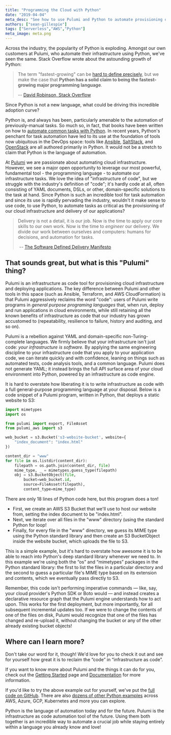 ```yaml
---
title: "Programming the Cloud with Python"
date: "2019-04-04"
meta_desc: "See how to use Pulumi and Python to automate provisioning of cloud infrastructure and delivery of applications."
authors: ["sean-gillespie"]
tags: ["Serverless","AWS","Python"]
meta_image: meta.png
---
```


Across the industry, the popularity of Python is exploding. Amongst our
own customers at Pulumi, who automate their infrastructure using Python,
we've seen the same. Stack Overflow wrote about the astounding growth
of Python:

> The term "fastest-growing" can be [hard to define
> precisely](https://xkcd.com/1102/), but we make the case that **Python
> has a solid claim to being the fastest-growing major programming
> language**.
>
> -- [David Robinson, Stack Overflow](https://stackoverflow.blog/2017/09/06/incredible-growth-python/)

Since Python is not a new language, what could be driving this incredible adoption curve?

Python is, and always has been, particularly amenable to the automation
of previously-manual tasks. So much so, in fact, that books have been
written on how to [automate common tasks with Python](https://automatetheboringstuff.com/). In recent years, Python's
penchant for task automation have led to its use at the foundation of
tools now ubiquitous in the DevOps space: tools like
[Ansible](https://www.ansible.com/),
[SaltStack](https://www.saltstack.com/), and
[OpenStack](https://www.openstack.org/) are all authored primarily in
Python. It would not be a stretch to claim that Python is the language
of automation.

At [Pulumi](https://pulumi.com) we are passionate about automating cloud infrastructure.
However, we see a major open opportunity to leverage our most powerful,
fundamental tool - the programming language - to automate our
infrastructure tasks. We love the idea of "infrastructure of code", but
we struggle with the industry's definition of "code"; it's hardly code
at all, often consisting of YAML documents, DSLs, or other,
domain-specific solutions to the task at hand. Since Python is such an
incredible tool for task automation and since its use is rapidly
pervading the industry, wouldn't it make sense to use code, to use
Python, to automate tasks as critical as the provisioning of our cloud
infrastructure and delivery of our applications?

> Delivery is not a detail, it is our job. Now is the time to apply our
> core skills to our own work. Now is the time to *engineer* our
> delivery. We divide our work between ourselves and computers: humans
> for decisions, and automation for tasks.
>
> -- [The Software Defined Delivery Manifesto](https://github.com/sdd-manifesto/manifesto)

## That sounds great, but what is this "Pulumi" thing?

Pulumi is an infrastructure as code tool for provisioning cloud
infrastructure and deploying applications. The key difference between
Pulumi and other tools in this space (such as Ansible, Terraform, and
AWS CloudFormation) is that Pulumi aggressively reclaims the word
"code": users of Pulumi write programs in *general purpose programing languages*
that, when run, deploy and run applications in cloud
environments, while still retaining all the known benefits of
infrastructure as code that our industry has grown accustomed to
(repeatability, resilience to failure, history and auditing, and so
on).

Pulumi is a rebellion against YAML and domain-specific
non-Turing-complete languages. We firmly believe that your
infrastructure isn't just code: *your infrastructure is software.* By
applying the same engineering discipline to your infrastructure code
that you apply to your application code, we can iterate quickly and with
confidence, leaning on things such as automated tests, code analysis
tools, and a common language. Pulumi does not generate YAML; it instead
brings the full API surface area of your cloud environment into Python,
powered by an infrastructure as code engine.

It is hard to overstate how liberating it is to write infrastructure as
code with a full general-purpose programming language at your disposal.
Below is a code snippet of a Pulumi program, written in Python, that
deploys a static website to S3:

```python
import mimetypes
import os

from pulumi import export, FileAsset
from pulumi_aws import s3

web_bucket = s3.Bucket('s3-website-bucket', website={
    "index_document": "index.html"
})

content_dir = "www"
for file in os.listdir(content_dir):
    filepath = os.path.join(content_dir, file)
    mime_type, _ = mimetypes.guess_type(filepath)
    obj = s3.BucketObject(file,
        bucket=web_bucket.id,
        source=FileAsset(filepath),
        content_type=mime_type)
```

There are only 18 lines of Python code here, but this program does a
ton!

- First, we create an AWS S3 Bucket that we'll use to host our
  website from, setting the index document to
  be "index.html".
- Next, we iterate over all files in the "www" directory (using the
  standard Python for loop!
- Finally, for every file in the "www" directory, we guess its MIME
  type using the Python standard library and then create an S3
  BucketObject inside the website bucket, which uploads the file to
  S3.

This is a simple example, but it's hard to overstate how awesome it is to be able to reach into
Python's deep standard library whenever we need to. In this example we're using both the “os” and
“mimetypes” packages in the Python standard library: the first to list the files in a particular
directory and the second to guess a particular file's MIME type based on its extension and contents,
which we eventually pass directly to S3.

Remember, this code isn't performing imperative commands — like, say, your cloud provider's Python
SDK or Boto would — and instead creates a declarative resource graph that the Pulumi engine understands
how to act upon. This works for the first deployment, but more importantly, for all subsequent
incremental updates too. If we were to change the contents of one of the files on disk, Pulumi would
recognize that one of the files has changed and re-upload it, without changing the bucket or any of
the other already existing bucket objects!

## Where can I learn more?

Don't take our word for it, though! We'd love for you to check it out and see for yourself how
great it is to reclaim the “code” in “infrastructure as code”.

If you want to know more about Pulumi and the things it can do for you, check out the [Getting Started](/docs/get-started/) page and [Documentation](/docs/) for more information.

If you'd like to try the above example out for yourself, we've put the [full code on GitHub](https://github.com/pulumi/examples/tree/master/aws-py-s3-folder). There are also [dozens of other Python examples](https://github.com/pulumi/examples) across AWS, Azure, GCP, Kubernetes and more you can explore.

Python is the language of automation today and for the future. Pulumi is the infrastructure as
code automation tool of the future. Using them both together is an incredible way to automate a
crucial job while staying entirely within a language you already know and love!
